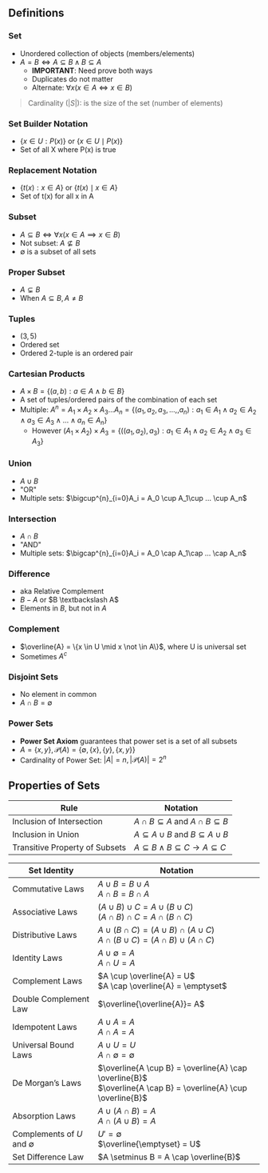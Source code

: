 ## Definitions

### Set
- Unordered collection of objects (members/elements)
- $A=B\iff A\subseteq B \land B \subseteq A$ 
	- **IMPORTANT**: Need prove both ways
	- Duplicates do not matter
	- Alternate: $\forall x(x\in A \iff x\in B)$

> Cardinality ($|S|$): is the size of the set (number of elements)
### Set Builder Notation
- $\{x\in U : P(x)\}$ or $\{x\in U \mid P(x)\}$
- Set of all X where P(x) is true
### Replacement Notation
- $\{t(x):x\in A\}$ or $\{t(x) \mid x \in A\}$
- Set of t(x) for all x in A
### Subset
- $A \subseteq B \iff \forall x(x \in A \implies x \in B)$
- Not subset: $A \nsubseteq B$
- $\emptyset$ is a subset of all sets
### Proper Subset
- $A \subsetneq B$
- When $A \subseteq B, A\neq B$
### Tuples
- $(3,5)$
- Ordered set
- Ordered 2-tuple is an ordered pair
### Cartesian Products
- $A \times B = \{(a,b) : a \in  A \land b \in B\}$
- A set of tuples/ordered pairs of the combination of each set 
- Multiple: $A^n = A_1 \times A_2 \times A_3 ... A_n = \{(a_1,a_2,a_3,...,,a_n) : a_1 \in A_1 \land a_2 \in A_2 \land a_3 \in A_3 \land ... \land a_n \in A_n\}$
	- However $(A_1 \times A_2) \times A_3 = \{((a_1,a_2),a_3) : a_1 \in A_1 \land a_2 \in A_2 \land a_3 \in A_3\}$
### Union
- $A \cup B$ 
- "OR"
- Multiple sets: $\bigcup^{n}_{i=0}A_i = A_0 \cup A_1\cup ... \cup A_n$
### Intersection
- $A \cap B$
- "AND"
- Multiple sets: $\bigcap^{n}_{i=0}A_i = A_0 \cap A_1\cap ... \cap A_n$
### Difference
- aka Relative Complement
- $B - A$ or $B \textbackslash A$
- Elements in $B$, but not in $A$
### Complement
- $\overline{A} = \{x \in U \mid x \not \in A\}$, where U is universal set
- Sometimes $A^c$
### Disjoint Sets
- No element in common
- $A \cap B = \emptyset$

### Power Sets
- **Power Set Axiom** guarantees that power set is a set of all subsets
- $A = \{x,y\}, \mathcal{P}(A) = \{\emptyset, \{x\}, \{y\}, \{x,y\}\}$
- Cardinality of Power Set: $|A| = n, |\mathcal{P}(A)| = 2^n$

## Properties of Sets

| Rule | Notation |
| --- | --- |
| Inclusion of Intersection | $A \cap B \subseteq A$ and $A \cap B \subseteq B$ |
| Inclusion in Union | $A \subseteq A \cup B$ and $B \subseteq A \cup B$
| Transitive Property of Subsets | $A \subseteq B \land B \subseteq C \rightarrow A \subseteq C$ |


| Set Identity                   | Notation                                                                         |
|--------------------------------|-----------------------------------------------------------------------------|
| Commutative Laws               | $A \cup B = B \cup A$ <br> $A \cap B = B \cap A$                             |
| Associative Laws               | $(A \cup B) \cup C = A \cup (B \cup C)$ <br> $(A \cap B) \cap C = A \cap (B \cap C)$ |
| Distributive Laws              | $A \cup (B \cap C) = (A \cup B) \cap (A \cup C)$ <br> $A \cap (B \cup C) = (A \cap B) \cup (A \cap C)$ |
| Identity Laws                  | $A \cup \emptyset = A$ <br> $A \cap U = A$                                   |
| Complement Laws                | $A \cup \overline{A} = U$ <br> $A \cap \overline{A} = \emptyset$              |
| Double Complement Law          | $\overline{\overline{A}}= A$                                                                    |
| Idempotent Laws                | $A \cup A = A$ <br> $A \cap A = A$                                           |
| Universal Bound Laws           | $A \cup U = U$ <br> $A \cap \emptyset = \emptyset$                           |
| De Morgan’s Laws               | $\overline{A \cup B} = \overline{A} \cap \overline{B}$ <br> $\overline{A \cap B} = \overline{A} \cup \overline{B}$ |
| Absorption Laws                | $A \cup (A \cap B) = A$ <br> $A \cap (A \cup B) = A$                        |
| Complements of $U$ and $\emptyset$ | $U' = \emptyset$ <br> $\overline{\emptyset} = U$                                   |
| Set Difference Law             | $A \setminus B = A \cap \overline{B}$                                       |

